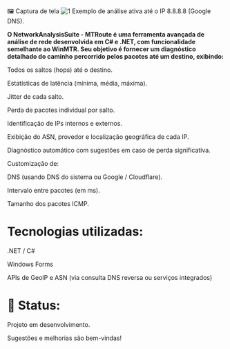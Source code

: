 🖼️ Captura de tela
![1](https://github.com/user-attachments/assets/2d85cfb5-9c1f-4b47-8578-f98b73c0cc30)
Exemplo de análise ativa até o IP 8.8.8.8 (Google DNS).

**O NetworkAnalysisSuite - MTRoute é uma ferramenta avançada de análise de rede desenvolvida em C# e .NET, com funcionalidade semelhante ao WinMTR. Seu objetivo é fornecer um diagnóstico detalhado do caminho percorrido pelos pacotes até um destino, exibindo:**

Todos os saltos (hops) até o destino.

Estatísticas de latência (mínima, média, máxima).

Jitter de cada salto.

Perda de pacotes individual por salto.

Identificação de IPs internos e externos.

Exibição do ASN, provedor e localização geográfica de cada IP.

Diagnóstico automático com sugestões em caso de perda significativa.

Customização de:

DNS (usando DNS do sistema ou Google / Cloudflare).

Intervalo entre pacotes (em ms).

Tamanho dos pacotes ICMP.

# Tecnologias utilizadas:

.NET / C#

Windows Forms

APIs de GeoIP e ASN (via consulta DNS reversa ou serviços integrados)

#  🚧 Status:

Projeto em desenvolvimento. 

Sugestões e melhorias são bem-vindas!
